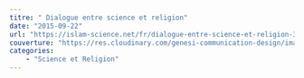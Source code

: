 ```yaml
---
titre: " Dialogue entre science et religion"
date: "2015-09-22"
url: "https://islam-science.net/fr/dialogue-entre-science-et-religion-3606/"
couverture: "https://res.cloudinary.com/genesi-communication-design/image/upload/v1603711278/ihei/couvertures/science-religion_mmxjgr.png"
categories:
    - "Science et Religion"
---
```

